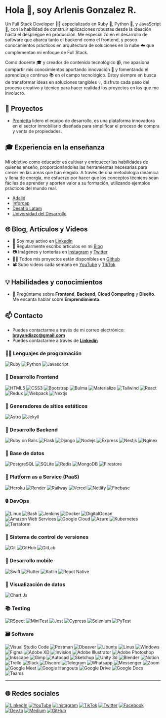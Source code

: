 # Hola 👋, soy Arlenis Gonzalez R.
Un Full Stack Developer 🧑‍💻 especializado en Ruby 💎, Python 🐍, y JavaScript 📜, con la habilidad de construir aplicaciones robustas desde la ideación hasta el despliegue en producción. Me especializo en el desarrollo de software que abarca tanto el backend como el frontend, y poseo conocimientos prácticos en arquitectura de soluciones en la nube ☁️ que complementan mi enfoque de Full Stack.

Como docente 🎓 y creador de contenido tecnológico 📹, me apasiona compartir mis conocimientos aportando innovación 🚀 y fomentando el aprendizaje continuo 📚 en el campo tecnológico. Estoy siempre en busca de transformar ideas en soluciones tangibles 💡, disfruto cada paso del proceso creativo y técnico para hacer realidad los proyectos en los que me involucro.

## 💼 Proyectos

- [Propietta](https://www.propietta.com/) lidero el equipo de desarrollo, es una plataforma innovadora en el sector inmobiliario diseñada para simplificar el proceso de compra y venta de propiedades.

## 🎓 Experiencia en la enseñanza

Mi objetivo como educador es cultivar y enriquecer las habilidades de quienes enseño, proporcionándoles las herramientas necesarias para crecer en las areas que han elegido. A través de una metodología dinámica y llena de energía, me esfuerzo por hacer que los conceptos técnicos sean fáciles de aprender y aporten valor a su formación, utilizando ejemplos prácticos del mundo real.

- [Adalid](https://www.adalid.cl/)
- [Inforcap](https://inforcap.cl/)
- [Desafío Latam](https://www.desafiolatam.com/)
- [Universidad del Desarrollo](https://www.udd.cl/)

## 🌐 Blog, Artículos y Videos

- 📄 Soy muy activo en [LinkedIn](https://linkedin.com/in/brayandiazc)
- 📝 Regularmente escribo artículos en mi [Blog](https://brayandiazc.com)
- 📷 Imágenes y tonterías en [Instagram](https://instagram.com/brayandiaz_c) y [Twitter](https://twitter.com/brayandiazc)
- 👨‍💻 Todos mis proyectos están disponibles en [Github](https://github.com/brayandiazc?tab=repositories)
- 📽️ Subo videos cada semana en [YouTube](https://www.youtube.com/@brayandiazc) y [TikTok](https://tiktok.com/@brayandiazc)

## 💡 Habilidades y conocimientos

- 💬 Pregúntame sobre **Frontend**, **Backend**, **Cloud Computing** y **Diseño**. Me encanta hablar sobre **Emprendimiento**.

## 📫 Contacto

- Puedes contactarme a través de mi correo electrónico: **<brayandiazc@gmail.com>**
- Puedes contactarme a través de **[Linkedin](https://www.linkedin.com/in/brayandiazc)**

### 🧑‍💻 Lenguajes de programación

![Ruby](https://img.shields.io/badge/Ruby-CC342D?style=for-the-badge&logo=ruby&logoColor=white) ![Python](https://img.shields.io/badge/Python-3776AB?style=for-the-badge&logo=python&logoColor=white) ![Javascript](https://img.shields.io/badge/Javascript-323330?style=for-the-badge&logo=javascript&logoColor=F7DF1E)

### 🎨 Desarrollo Frontend

![HTML5](https://img.shields.io/badge/HTML5-E34F26?style=for-the-badge&logo=html5&logoColor=white) ![CSS3](https://img.shields.io/badge/CSS3-1572B6?style=for-the-badge&logo=css3&logoColor=white) ![Bootstrap](https://img.shields.io/badge/Bootstrap-563D7C?style=for-the-badge&logo=bootstrap&logoColor=white) ![Bulma](https://img.shields.io/badge/Bulma-00D1B2?style=for-the-badge&logo=bulma&logoColor=white) ![Materialize](https://img.shields.io/badge/Materialize-EE6E73?style=for-the-badge&logo=materialize&logoColor=white) ![Tailwind](https://img.shields.io/badge/Tailwind%20CSS-38B2AC?style=for-the-badge&logo=tailwind-css&logoColor=white) ![React](https://img.shields.io/badge/React-20232A?style=for-the-badge&logo=react&logoColor=61DAFB) ![Redux](https://img.shields.io/badge/Redux-593D88?style=for-the-badge&logo=redux&logoColor=white) ![Webpack](https://img.shields.io/badge/Webpack-8DD6F9?style=for-the-badge&logo=webpack&logoColor=black) ![Nextjs](https://img.shields.io/badge/Next.js-000000?style=for-the-badge&logo=next.js&logoColor=white)

### 🎉 Generadores de sitios estáticos

![Astro](https://img.shields.io/badge/Astro-000000?style=for-the-badge&logo=astro&logoColor=white) ![Jekyll](https://img.shields.io/badge/Jekyll-CC0000?style=for-the-badge&logo=jekyll&logoColor=white)

### 🔨 Desarrollo Backend

![Ruby on Rails](https://img.shields.io/badge/Ruby%20on%20Rails-CC0000?style=for-the-badge&logo=ruby-on-rails&logoColor=white) ![Flask](https://img.shields.io/badge/Flask-000000?style=for-the-badge&logo=flask&logoColor=white) ![Django](https://img.shields.io/badge/Django-092E20?style=for-the-badge&logo=django&logoColor=white) ![Nodejs](https://img.shields.io/badge/Node.js-43853D?style=for-the-badge&logo=node.js&logoColor=white) ![Express](https://img.shields.io/badge/Express.js-404D59?style=for-the-badge) ![Nestjs](https://img.shields.io/badge/NestJS-E0234E?style=for-the-badge&logo=nestjs&logoColor=white) ![Nginex](https://img.shields.io/badge/Nginx-009639?style=for-the-badge&logo=nginx&logoColor=white)

### 🔧 Base de datos

![PostgreSQL](https://img.shields.io/badge/PostgreSQL-316192?style=for-the-badge&logo=postgresql&logoColor=white) ![SQLite](https://img.shields.io/badge/SQLite-07405E?style=for-the-badge&logo=sqlite&logoColor=white) ![Redis](https://img.shields.io/badge/Redis-DC382D?style=for-the-badge&logo=redis&logoColor=white) ![MongoDB](https://img.shields.io/badge/MongoDB-4EA94B?style=for-the-badge&logo=mongodb&logoColor=white) ![Firestore](https://img.shields.io/badge/Firestore-FFCA28?style=for-the-badge&logo=firebase&logoColor=black)

### 📎 Platform as a Service (PaaS)

![Heroku](https://img.shields.io/badge/Heroku-430098?style=for-the-badge&logo=heroku&logoColor=white) ![Render](https://img.shields.io/badge/Render-2B2D42?style=for-the-badge&logo=render&logoColor=white) ![Railway](https://img.shields.io/badge/Railway-2B2D42?style=for-the-badge&logo=railway&logoColor=white) ![Vercel](https://img.shields.io/badge/Vercel-000000?style=for-the-badge&logo=vercel&logoColor=white) ![Netlify](https://img.shields.io/badge/Netlify-00C7B7?style=for-the-badge&logo=netlify&logoColor=white) ![Firebase](https://img.shields.io/badge/Firebase-FFCA28?style=for-the-badge&logo=firebase&logoColor=black)

### 🔒️ DevOps

![Linux](https://img.shields.io/badge/Linux-FCC624?style=for-the-badge&logo=linux&logoColor=black) ![Bash](https://img.shields.io/badge/Bash-121011?style=for-the-badge&logo=gnu-bash&logoColor=white) ![Jenkins](https://img.shields.io/badge/Jenkins-D24939?style=for-the-badge&logo=jenkins&logoColor=white) ![Docker](https://img.shields.io/badge/Docker-2496ED?style=for-the-badge&logo=docker&logoColor=white) ![DigitalOcean](https://img.shields.io/badge/DigitalOcean-0080FF?style=for-the-badge&logo=digitalocean&logoColor=white) ![Amazon Web Services](https://img.shields.io/badge/Amazon%20AWS-232F3E?style=for-the-badge&logo=amazon-aws&logoColor=white) ![Google Cloud](https://img.shields.io/badge/Google%20Cloud-4285F4?style=for-the-badge&logo=google-cloud&logoColor=white) ![Azure](https://img.shields.io/badge/Microsoft%20Azure-0089D6?style=for-the-badge&logo=microsoft-azure&logoColor=white) ![Kubernetes](https://img.shields.io/badge/Kubernetes-326CE5?style=for-the-badge&logo=kubernetes&logoColor=white) ![Terraform](https://img.shields.io/badge/Terraform-623CE4?style=for-the-badge&logo=terraform&logoColor=white)

### 📝 Sistema de control de versiones

![Git](https://img.shields.io/badge/git-%23F05033.svg?style=for-the-badge&logo=git&logoColor=white) ![GitHub](https://img.shields.io/badge/github-%23121011.svg?style=for-the-badge&logo=github&logoColor=white) ![GitLab](https://img.shields.io/badge/gitlab-%23181717.svg?style=for-the-badge&logo=gitlab&logoColor=white)

### 📱 Desarrollo mobile

![Swift](https://img.shields.io/badge/Swift-FA7343?style=for-the-badge&logo=swift&logoColor=white) ![Flutter](https://img.shields.io/badge/Flutter-02569B?style=for-the-badge&logo=flutter&logoColor=white) ![Kotlin](https://img.shields.io/badge/Kotlin-0095D5?style=for-the-badge&logo=kotlin&logoColor=white) ![React Native](https://img.shields.io/badge/React%20Native-61DAFB?style=flat-square&logo=react&logoColor=white)

### 📁 Visualización de datos

![Chart Js](https://img.shields.io/badge/-ChartJs-FF6384?style=flat-square&logo=chart.js&logoColor=white)

### 📚 Testing

![RSpect](https://img.shields.io/badge/-Rspec-FF0000?style=flat-square&logo=rspec&logoColor=white) ![MiniTest](https://img.shields.io/badge/-MiniTest-6E7A8A?style=flat-square&logo=minitest&logoColor=white) ![Jest](https://img.shields.io/badge/-Jest-C21325?style=flat-square&logo=jest&logoColor=white) ![Cypress](https://img.shields.io/badge/-Cypress-17202C?style=flat-square&logo=cypress&logoColor=white) ![Selenium](https://img.shields.io/badge/-Selenium-43B02A?style=flat-square&logo=selenium&logoColor=white) ![PyTest](https://img.shields.io/badge/-PyTest-0A9EDC?style=flat-square&logo=pytest&logoColor=white)

### 🗃️ Software

![Visual Studio Code](https://img.shields.io/badge/Visual%20Studio%20Code-007ACC?style=for-the-badge&logo=visual-studio-code&logoColor=white) ![Postman](https://img.shields.io/badge/Postman-FF6C37?style=for-the-badge&logo=postman&logoColor=white) ![Dbeaver](https://img.shields.io/badge/DBeaver-EE0000?style=for-the-badge&logo=dbeaver&logoColor=white) ![Ubuntu](https://img.shields.io/badge/Ubuntu-E95420?style=for-the-badge&logo=ubuntu&logoColor=white) ![Linux](https://img.shields.io/badge/Linux-FCC624?style=for-the-badge&logo=linux&logoColor=black) ![Windows](https://img.shields.io/badge/Windows-0078D6?style=for-the-badge&logo=windows&logoColor=white) ![Figma](https://img.shields.io/badge/Figma-F24E1E?style=for-the-badge&logo=figma&logoColor=white) ![Adobe XD](https://img.shields.io/badge/Adobe%20XD-FF61F6?style=for-the-badge&logo=adobe-xd&logoColor=white) ![Invision](https://img.shields.io/badge/Invision-FF3366?style=for-the-badge&logo=invision&logoColor=white) ![Adobe Illustrator](https://img.shields.io/badge/adobe%20illustrator-%23FF9A00.svg?style=for-the-badge&logo=adobe%20illustrator&logoColor=white) ![Adobe Photoshop](https://img.shields.io/badge/adobe%20photoshop-%2331A8FF.svg?style=for-the-badge&logo=adobe%20photoshop&logoColor=white) ![Inkscape](https://img.shields.io/badge/Inkscape-e0e0e0?style=for-the-badge&logo=inkscape&logoColor=080A13) ![Gimp](https://img.shields.io/badge/GIMP-5C5543?style=for-the-badge&logo=gimp&logoColor=white) ![Autocad](https://img.shields.io/badge/Autocad-0696D7?style=for-the-badge&logo=autodesk&logoColor=white) ![Sketchup](https://img.shields.io/badge/Sketchup-0076A8?style=for-the-badge&logo=sketchup&logoColor=white) ![Unity 3d](https://img.shields.io/badge/Unity-100000?style=for-the-badge&logo=unity&logoColor=white) ![Blender](https://img.shields.io/badge/Blender-F5792A?style=for-the-badge&logo=blender&logoColor=white) ![Notion](https://img.shields.io/badge/Notion-000000?style=for-the-badge&logo=notion&logoColor=white) ![Trello](https://img.shields.io/badge/Trello-0052CC?style=for-the-badge&logo=trello&logoColor=white) ![Slack](https://img.shields.io/badge/Slack-4A154B?style=for-the-badge&logo=slack&logoColor=white) ![Discord](https://img.shields.io/badge/Discord-7289DA?style=for-the-badge&logo=discord&logoColor=white) ![Telegram](https://img.shields.io/badge/Telegram-2CA5E0?style=for-the-badge&logo=telegram&logoColor=white) ![Whatsapp](https://img.shields.io/badge/Whatsapp-25D366?style=for-the-badge&logo=whatsapp&logoColor=white) ![Messenger](https://img.shields.io/badge/Messenger-00B2FF?style=for-the-badge&logo=messenger&logoColor=white) ![Zoom](https://img.shields.io/badge/Zoom-2D8CFF?style=for-the-badge&logo=zoom&logoColor=white) ![Google Meet](https://img.shields.io/badge/Google%20Meet-00BFA5?style=for-the-badge&logo=google-meet&logoColor=white) ![Google Hangouts](https://img.shields.io/badge/Google%20Hangouts-0F9D58?style=for-the-badge&logo=google-hangouts&logoColor=white) ![Google Drive](https://img.shields.io/badge/Google%20Drive-4285F4?style=for-the-badge&logo=google-drive&logoColor=white) ![Google Docs](https://img.shields.io/badge/Google%20Docs-4285F4?style=for-the-badge&logo=google-docs&logoColor=white) ![Teams](https://img.shields.io/badge/Microsoft%20Teams-6264A7?style=for-the-badge&logo=microsoft-teams&logoColor=white)

---

## 🌐 Redes sociales

[![LinkedIn](https://img.shields.io/badge/LinkedIn-%230077B5.svg?logo=linkedin&logoColor=white)](https://linkedin.com/in/brayandiazc) [![YouTube](https://img.shields.io/badge/YouTube-FF0000?logo=youtube&logoColor=white)](https://www.youtube.com/@brayandiazc) [![Instagram](https://img.shields.io/badge/Instagram-%23E4405F.svg?logo=Instagram&logoColor=white)](https://instagram.com/brayandiaz_c) [![TikTok](https://img.shields.io/badge/TikTok-%23000000.svg?logo=TikTok&logoColor=white)](https://tiktok.com/@brayandiazc) [![Twitter](https://img.shields.io/badge/Twitter-%231DA1F2.svg?logo=Twitter&logoColor=white)](https://twitter.com/brayandiazc) [![Facebook](https://img.shields.io/badge/Facebook-%231877F2.svg?logo=Facebook&logoColor=white)](https://facebook.com/brayan.y.cardenas) [![Dev.to](https://img.shields.io/badge/Dev.to-0A0A0A?logo=dev.to&logoColor=white)](https://dev.to/brayandiazc) [![Medium](https://img.shields.io/badge/Medium-12100E?logo=medium&logoColor=white)](https://medium.com/@brayandiazc) [![GitHub](https://img.shields.io/badge/GitHub-181717?logo=github&logoColor=white)](https://github.com/brayandiazc/)
